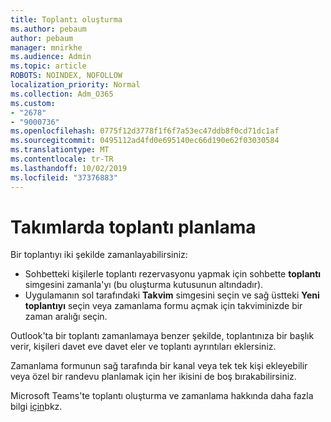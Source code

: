 ```yaml
---
title: Toplantı oluşturma
ms.author: pebaum
author: pebaum
manager: mnirkhe
ms.audience: Admin
ms.topic: article
ROBOTS: NOINDEX, NOFOLLOW
localization_priority: Normal
ms.collection: Adm_O365
ms.custom:
- "2678"
- "9000736"
ms.openlocfilehash: 0775f12d3778f1f6f7a53ec47ddb8f0cd71dc1af
ms.sourcegitcommit: 0495112ad4fd0e695140ec66d190e62f03030584
ms.translationtype: MT
ms.contentlocale: tr-TR
ms.lasthandoff: 10/02/2019
ms.locfileid: "37376883"
---
```

# <a name="schedule-a-meeting-in-teams"></a>Takımlarda toplantı planlama

Bir toplantıyı iki şekilde zamanlayabilirsiniz: 

- Sohbetteki kişilerle toplantı rezervasyonu yapmak için sohbette **toplantı** simgesini zamanla'yı (bu oluşturma kutusunun altındadır).
- Uygulamanın sol tarafındaki **Takvim** simgesini seçin ve sağ üstteki **Yeni toplantıyı** seçin veya zamanlama formu açmak için takviminizde bir zaman aralığı seçin.

Outlook'ta bir toplantı zamanlamaya benzer şekilde, toplantınıza bir başlık verir, kişileri davet eve davet eler ve toplantı ayrıntıları eklersiniz.

Zamanlama formunun sağ tarafında bir kanal veya tek tek kişi ekleyebilir veya özel bir randevu planlamak için her ikisini de boş bırakabilirsiniz.

Microsoft Teams'te toplantı oluşturma ve zamanlama hakkında daha fazla bilgi [için](https://support.office.com/article/Schedule-a-meeting-in-Teams-943507a9-8583-4c58-b5d2-8ec8265e04e5)bkz.